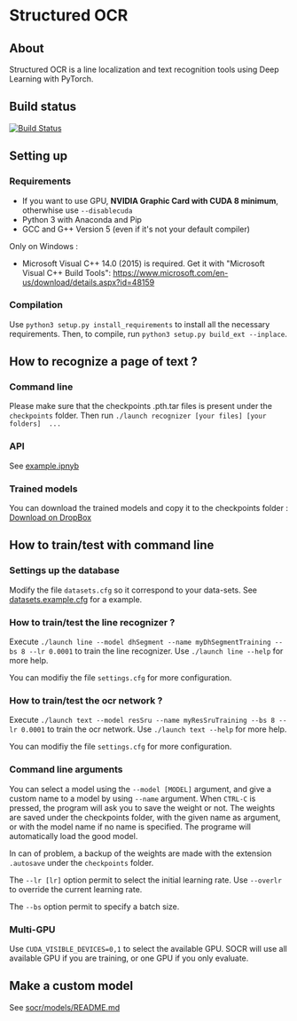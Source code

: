 # Structured OCR

## About

Structured OCR is a line localization and text recognition tools using Deep Learning with PyTorch.

## Build status

[![Build Status](https://travis-ci.org/belosthomas/socr.svg?branch=master)](https://travis-ci.org/belosthomas/socr)

## Setting up

### Requirements

 - If you want to use GPU, **NVIDIA Graphic Card with CUDA 8 minimum**, otherwhise use ```--disablecuda``` 
 - Python 3 with Anaconda and Pip
 - GCC and G++ Version 5 (even if it's not your default compiler)

Only on Windows :
 - Microsoft Visual C++ 14.0 (2015) is required. Get it with "Microsoft Visual C++ Build Tools": https://www.microsoft.com/en-us/download/details.aspx?id=48159

### Compilation

Use ```python3 setup.py install_requirements``` to install all the necessary requirements.
Then, to compile, run ```python3 setup.py build_ext --inplace```.

## How to recognize a page of text ?

### Command line

Please make sure that the checkpoints .pth.tar files is present under the ```checkpoints``` folder.
Then run 
```./launch recognizer [your files] [your folders]  ...```

### API

See [example.ipnyb](examples/example.ipynb)

### Trained models

You can download the trained models and copy it to the checkpoints folder : 
[Download on DropBox](https://www.dropbox.com/sh/wvhdnldsq4652wx/AAA3iUDFWHVh56zPia10nwrQa?dl=0)

## How to train/test with command line

### Settings up the database

Modify the file ```datasets.cfg``` so it correspond to your data-sets.
See [datasets.example.cfg](examples/datasets.example.cfg) for a example.

### How to train/test the line recognizer ?

Execute ```./launch line --model dhSegment --name myDhSegmentTraining --bs 8 --lr 0.0001``` to train the line recognizer.
Use ```./launch line --help``` for more help.

You can modifiy the file ```settings.cfg``` for more configuration.

### How to train/test the ocr network ?

Execute ```./launch text --model resSru --name myResSruTraining --bs 8 --lr 0.0001``` to train the ocr network.
Use ```./launch text --help``` for more help.

You can modifiy the file ```settings.cfg``` for more configuration.

### Command line arguments

You can select a model using the ```--model [MODEL]``` argument, and give a custom name to a model by using ```--name``` argument.
When ```CTRL-C``` is pressed, the program will ask you to save the weight or not. The weights are saved under the checkpoints folder, with the given name as argument, or with the model name if no name is specified.
The programe will automatically load the good model.

In can of problem, a backup of the weights are made with the extension ```.autosave``` under the ```checkpoints``` folder.

The ```--lr [lr]``` option permit to select the initial learning rate. Use ```--overlr``` to override the current learning rate.

The ```--bs``` option permit to specify a batch size.

### Multi-GPU

Use ```CUDA_VISIBLE_DEVICES=0,1``` to select the available GPU. SOCR will use all available GPU if you are training, or one GPU if you only evaluate.

## Make a custom model

See [socr/models/README.md](socr/models/README.md)